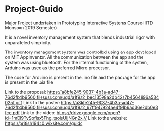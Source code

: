 # Project-Guido
Major Project undertaken in Prototyping Interactive Systems Course(IIITD Monsoon 2019 Semester)

It is a novel inventory management system that blends industrial rigor with unparalleled simplicity.

The inventory management system was controlled using an app developed on MIT AppInventor. All the communication between the app and the system was using bluetooth. For the internal functioning of the system, Arduino was used as the preferred Micro processor.

The code for Arduino is present in the .ino file and the package for the app is present in the .aia file

Link to the proposal: https://a8bfe245-9037-4b3a-ad47-76d2fb4b9560.filesusr.com/ugd/a1f9a2_bec13598a2db42a7b4564896a534025f.pdf
Link to the poster: https://a8bfe245-9037-4b3a-ad47-76d2fb4b9560.filesusr.com/ugd/a1f9a2_67ff947924ae4f91b6ad36e2db0e3fce.pdf
Link to the video: https://drive.google.com/open?id=1mDl9TySpflsx5Fhg_tsoleUIjNGn2x_V
Link to the website: https://pritish19440.wixsite.com/guido
